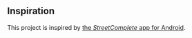 ## Inspiration

This project is inspired by [the _StreetComplete_ app for Android][1].

[1]: https://github.com/westnordost/StreetComplete/
